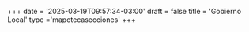 +++
date = '2025-03-19T09:57:34-03:00'
draft = false
title = 'Gobierno Local'
type ='mapotecasecciones'
+++
